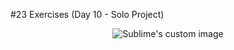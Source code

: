#23 Exercises (Day 10 - Solo Project)

<p align="center">
  
  <img src="https://i.pinimg.com/originals/6c/df/6c/6cdf6cb37233679413b1e51e82bccc5e.gif" alt="Sublime's custom image"/>
</p>
